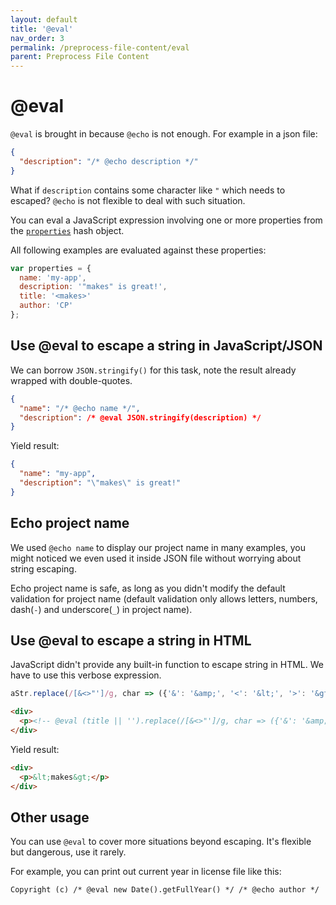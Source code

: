 ```yaml
---
layout: default
title: '@eval'
nav_order: 3
permalink: /preprocess-file-content/eval
parent: Preprocess File Content
---
```


# @eval

`@eval` is brought in because `@echo` is not enough. For example in a json file:

```json
{
  "description": "/* @echo description */"
}
```

What if `description` contains some character like `"` which needs to escaped? `@echo` is not flexible to deal with such situation.

You can eval a JavaScript expression involving one or more properties from the [`properties`](../questions/features-and-properties#properties) hash object.

All following examples are evaluated against these properties:

```js
var properties = {
  name: 'my-app',
  description: '"makes" is great!',
  title: '<makes>'
  author: 'CP'
};
```

## Use @eval to escape a string in JavaScript/JSON

We can borrow `JSON.stringify()` for this task, note the result already wrapped with double-quotes.

```json
{
  "name": "/* @echo name */",
  "description": /* @eval JSON.stringify(description) */
}
```

Yield result:

```json
{
  "name": "my-app",
  "description": "\"makes\" is great!"
}
```

## Echo project name

We used `@echo name` to display our project name in many examples, you might noticed we even used it inside JSON file without worrying about string escaping.

Echo project name is safe, as long as you didn't modify the default validation for project name (default validation only allows letters, numbers, dash(`-`) and underscore(`_`) in project name).

## Use @eval to escape a string in HTML

JavaScript didn't provide any built-in function to escape string in HTML. We have to use this verbose expression.

```js
aStr.replace(/[&<>"']/g, char => ({'&': '&amp;', '<': '&lt;', '>': '&gt;', '"': '&quot;', "'": '&#39;'})[char])
```

```html
<div>
  <p><!-- @eval (title || '').replace(/[&<>"']/g, char => ({'&': '&amp;', '<': '&lt;', '>': '&gt;', '"': '&quot;', "'": '&#39;'})[char]) --></p>
</div>
```

Yield result:

```html
<div>
  <p>&lt;makes&gt;</p>
</div>
```

## Other usage

You can use `@eval` to cover more situations beyond escaping. It's flexible but dangerous, use it rarely.

For example, you can print out current year in license file like this:

```
Copyright (c) /* @eval new Date().getFullYear() */ /* @echo author */
```


